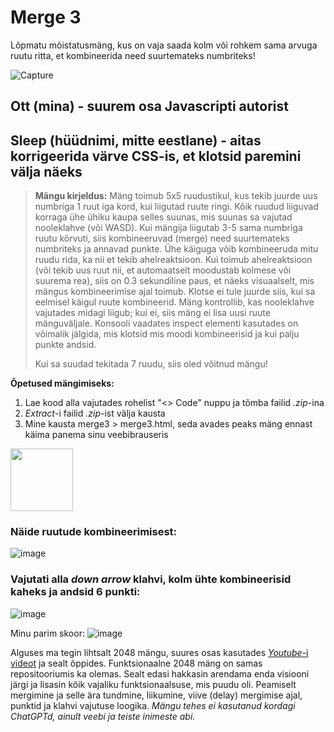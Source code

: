 # Merge 3
Lõpmatu mõistatusmäng, kus on vaja saada kolm või rohkem sama arvuga ruutu ritta, et kombineerida need suurtemateks numbriteks!

![Capture](https://github.com/Neuths/merge3/assets/117487287/6651251d-9654-4ec7-a75e-be0bae87ad76)

## Ott (mina) - suurem osa Javascripti autorist
## Sleep (hüüdnimi, mitte eestlane) - aitas korrigeerida värve CSS-is, et klotsid paremini välja näeks


> **Mängu kirjeldus:**
> Mäng toimub 5x5 ruudustikul, kus tekib juurde uus numbriga 1 ruut iga kord, kui liigutad ruute ringi. Kõik ruudud liiguvad korraga ühe ühiku kaupa selles suunas, mis suunas sa vajutad nooleklahve (või WASD). Kui mängija liigutab 3-5 sama numbriga ruutu kõrvuti, siis kombineeruvad (merge) need suurtemateks numbriteks ja annavad punkte. Ühe käiguga võib kombineeruda mitu ruudu rida, ka nii et tekib ahelreaktsioon. Kui toimub ahelreaktsioon (või tekib uus ruut nii, et automaatselt moodustab kolmese või suurema rea), siis on 0.3 sekundiline paus, et näeks visuaalselt, mis mängus kombineerimise ajal toimub. Klotse ei tule juurde siis, kui sa eelmisel käigul ruute kombineerid. Mäng kontrollib, kas nooleklahve vajutades midagi liigub; kui ei, siis mäng ei lisa uusi ruute mänguväljale. Konsooli vaadates inspect elementi kasutades on võimalik jälgida, mis klotsid mis moodi kombineerisid ja kui palju punkte andsid.
>
> Kui sa suudad tekitada 7 ruudu, siis oled võitnud mängu!


**Õpetused mängimiseks:**
1. Lae kood alla vajutades rohelist "<> Code" nuppu ja tõmba failid *.zip*-ina
2. *Extract*-i failid *.zip*-ist välja kausta
3. Mine kausta merge3 > merge3.html, seda avades peaks mäng ennast käima panema sinu veebibrauseris

<img src="https://github.com/Neuths/merge3/assets/117487287/4f5d4944-8dbb-4f43-bb23-eb833a2bb117.type" width="100">

### Näide ruutude kombineerimisest:
![image](https://github.com/Neuths/merge3/assets/117487287/4f5d4944-8dbb-4f43-bb23-eb833a2bb117)

### Vajutati alla *down arrow* klahvi, kolm ühte kombineerisid kaheks ja andsid 6 punkti:
![image](https://github.com/Neuths/merge3/assets/117487287/7829d84e-7103-4713-9619-7619a29ff089)



Minu parim skoor:
![image](https://github.com/Neuths/merge3/assets/117487287/29c09948-01de-4ccb-a2e4-3aa93ce841f5)







Alguses ma tegin lihtsalt 2048 mängu, suures osas kasutades [*Youtube*-i videot](https://youtu.be/XM2n1gu4530?si=SV-AkKpuo1a7uyLt) ja sealt õppides. Funktsionaalne 2048 mäng on samas repositooriumis ka olemas. Sealt edasi hakkasin arendama enda visiooni järgi ja lisasin kõik vajaliku funktsionaalsuse, mis puudu oli. Peamiselt mergimine ja selle ära tundmine, liikumine, viive (delay) mergimise ajal, punktid ja klahvi vajutuse loogika.
*Mängu tehes ei kasutanud kordagi ChatGPTd, ainult veebi ja teiste inimeste abi.*
